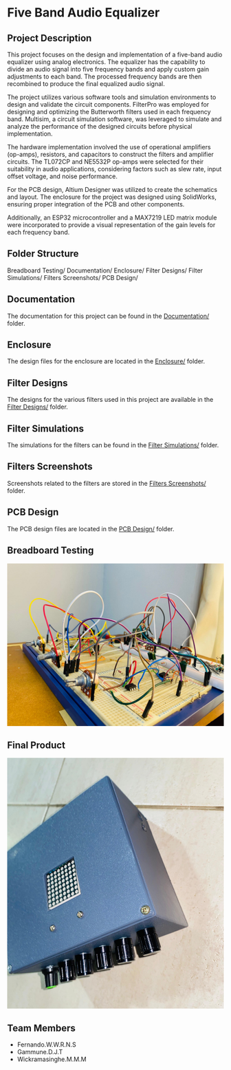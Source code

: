 # Five Band Audio Equalizer

## Project Description

This project focuses on the design and implementation of a five-band audio equalizer using analog electronics. The equalizer has the capability to divide an audio signal into five frequency bands and apply custom gain adjustments to each band. The processed frequency bands are then recombined to produce the final equalized audio signal.

The project utilizes various software tools and simulation environments to design and validate the circuit components. FilterPro was employed for designing and optimizing the Butterworth filters used in each frequency band. Multisim, a circuit simulation software, was leveraged to simulate and analyze the performance of the designed circuits before physical implementation.

The hardware implementation involved the use of operational amplifiers (op-amps), resistors, and capacitors to construct the filters and amplifier circuits. The TL072CP and NE5532P op-amps were selected for their suitability in audio applications, considering factors such as slew rate, input offset voltage, and noise performance.

For the PCB design, Altium Designer was utilized to create the schematics and layout. The enclosure for the project was designed using SolidWorks, ensuring proper integration of the PCB and other components.

Additionally, an ESP32 microcontroller and a MAX7219 LED matrix module were incorporated to provide a visual representation of the gain levels for each frequency band.

## Folder Structure

Breadboard Testing/
Documentation/
Enclosure/
Filter Designs/
Filter Simulations/
Filters Screenshots/
PCB Design/

## Documentation

The documentation for this project can be found in the [Documentation/](Documentation/) folder.

## Enclosure

The design files for the enclosure are located in the [Enclosure/](Enclosure/) folder.

## Filter Designs

The designs for the various filters used in this project are available in the [Filter Designs/](Filter%20Designs/) folder.

## Filter Simulations

The simulations for the filters can be found in the [Filter Simulations/](Filter%20Simulations/) folder.

## Filters Screenshots

Screenshots related to the filters are stored in the [Filters Screenshots/](Filters%20Screenshots/) folder.

## PCB Design

The PCB design files are located in the [PCB Design/](PCB%20Design/) folder.

## Breadboard Testing

![Breadboard Testing](Breadboard%20Testing/image.jpg)

## Final Product
![Final Product](Enclosure/image.jpg)

## Team Members
- Fernando.W.W.R.N.S
- Gammune.D.J.T
- Wickramasinghe.M.M.M
